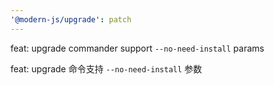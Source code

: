 ```yaml
---
'@modern-js/upgrade': patch
---
```


feat: upgrade commander support `--no-need-install` params

feat: upgrade 命令支持 `--no-need-install` 参数
